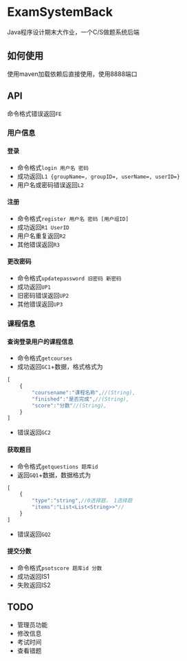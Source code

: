 # ExamSystemBack
Java程序设计期末大作业，一个C/S做题系统后端
## 如何使用
使用maven加载依赖后直接使用，使用8888端口
## API
命令格式错误返回`FE`
### 用户信息
#### 登录
* 命令格式`login 用户名 密码`
* 成功返回`L1 {groupName=, groupID=, userName=, userID=}`
* 用户名或密码错误返回`L2`
#### 注册
* 命令格式`register 用户名 密码 [用户组ID]`
* 成功返回`R1 UserID`
* 用户名重复返回`R2`
* 其他错误返回`R3`
#### 更改密码
* 命令格式`updatepassword 旧密码 新密码`
* 成功返回`UP1`
* 旧密码错误返回`UP2`
* 其他错误返回`UP3`
### 课程信息
#### 查询登录用户的课程信息
* 命令格式`getcourses`
* 成功返回`GC1`+数据，格式格式为
```javascript
[
    {
        "coursename":"课程名称",//(String),
        "finished":"是否完成",//(String),
        "score":"分数"//(String),
    }
]
```
* 错误返回`GC2`
#### 获取题目
* 命令格式`getquestions 题库id`
* 返回`GQ1`+数据，数据格式为
```javascript
[
    {
        "type":"string",//0选择题， 1选择题
        "items":"List<List<String>>"//
    }
]
```
* 错误返回`GQ2`
#### 提交分数
* 命令格式`psotscore 题库id 分数`
* 成功返回IS1
* 失败返回IS2
## TODO
* 管理员功能
* 修改信息
* 考试时间
* 查看错题
